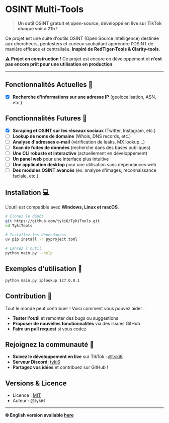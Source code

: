 # OSINT Multi-Tools

> **Un outil OSINT gratuit et open-source, développé en live sur TikTok chaque soir à 21h !**

Ce projet est une suite d'outils OSINT (Open Source Intelligence) destinée aux chercheurs, pentesters et curieux souhaitant apprendre l'OSINT de manière efficace et centralisée. 
**Inspiré de RedTiger-Tools & Clarity-tools**.

:warning: **Projet en construction !** Ce projet est encore en développement et **n'est pas encore prêt pour une utilisation en production**.

---

## Fonctionnalités Actuelles :hammer:
- [x] **Recherche d'informations sur une adresse IP** (geolocalisation, ASN, etc.)

## Fonctionnalités Futures :rocket:
- [x] **Scraping et OSINT sur les réseaux sociaux** (Twitter, Instagram, etc.)
- [ ] **Lookup de noms de domaine** (Whois, DNS records, etc.)
- [ ] **Analyse d'adresses e-mail** (vérification de leaks, MX lookup...)
- [ ] **Scan de fuites de données** (recherche dans des bases publiques)
- [ ] **Une CLI robuste et interactive** (actuellement en développement)
- [ ] **Un panel web** pour une interface plus intuitive
- [ ] **Une application desktop** pour une utilisation sans dépendances web
- [ ] **Des modules OSINT avancés** (ex. analyse d'images, reconnaissance faciale, etc.)

## Installation :computer:
L'outil est compatible avec **Windows, Linux et macOS**.

```bash
# Clonez le dépôt
git https://github.com/tyki6/TykiTools.git
cd TykiTools

# Installez les dépendances
uv pip install -r pyproject.toml

# Lancez l'outil
python main.py --help
```

## Exemples d'utilisation :wrench:
```bash
python main.py iplookup 127.0.0.1
```

## Contribution :handshake:
Tout le monde peut contribuer ! Voici comment vous pouvez aider :
- **Tester l'outil** et remonter des bugs ou suggestions
- **Proposer de nouvelles fonctionnalités** via des issues GitHub
- **Faire un pull request** si vous codez

## Rejoignez la communauté :speech_balloon:
- **Suivez le développement en live** sur TikTok : [@tyki6](https://www.tiktok.com/@tyki6)
- **Serveur Discord**: [tyki6](https://discord.gg/PC4GF66WEg)
- **Partagez vos idées** et contribuez sur GitHub !

## Versions & Licence
- Licence : [MIT](LICENSE)
- Auteur : @tyki6

---

**:globe_with_meridians: English version available [here](README_EN.md)**


